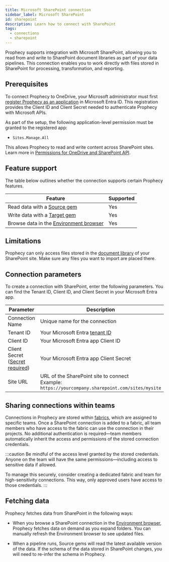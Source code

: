 ```yaml
---
title: Microsoft SharePoint connection
sidebar_label: Microsoft SharePoint
id: sharepoint
description: Learn how to connect with SharePoint
tags:
  - connections
  - sharepoint
---
```


Prophecy supports integration with Microsoft SharePoint, allowing you to read from and write to SharePoint document libraries as part of your data pipelines. This connection enables you to work directly with files stored in SharePoint for processing, transformation, and reporting.

## Prerequisites

To connect Prophecy to OneDrive, your Microsoft administrator must first [register Prophecy as an application](https://learn.microsoft.com/en-us/graph/auth/auth-concepts#register-the-application) in Microsoft Entra ID. This registration provides the Client ID and Client Secret needed to authenticate Prophecy with Microsoft APIs.

As part of the setup, the following application-level permission must be granted to the registered app:

- `Sites.Manage.All`

This allows Prophecy to read and write content across SharePoint sites. Learn more in [Permissions for OneDrive and SharePoint API](https://learn.microsoft.com/en-us/onedrive/developer/rest-api/concepts/permissions_reference?view=odsp-graph-online).

## Feature support

The table below outlines whether the connection supports certain Prophecy features.

| Feature                                                                    | Supported |
| -------------------------------------------------------------------------- | --------- |
| Read data with a [Source gem](/analysts/sharepoint-gem)                    | Yes       |
| Write data with a [Target gem](/analysts/sharepoint-gem)                   | Yes       |
| Browse data in the [Environment browser](/analysts/project-editor#sidebar) | Yes       |

## Limitations

Prophecy can only access files stored in the [document library](https://support.microsoft.com/en-us/office/what-is-a-document-library-3b5976dd-65cf-4c9e-bf5a-713c10ca2872) of your SharePoint site. Make sure any files you want to import are placed there.

## Connection parameters

To create a connection with SharePoint, enter the following parameters. You can find the Tenant ID, Client ID, and Client Secret in your Microsoft Entra app.

| Parameter                                                                 | Description                                                                                               |
| ------------------------------------------------------------------------- | --------------------------------------------------------------------------------------------------------- |
| Connection Name                                                           | Unique name for the connection                                                                            |
| Tenant ID                                                                 | Your Microsoft Entra [tenant ID](https://learn.microsoft.com/en-us/entra/fundamentals/how-to-find-tenant) |
| Client ID                                                                 | Your Microsoft Entra app Client ID                                                                        |
| Client Secret ([Secret required](docs/administration/secrets/secrets.md)) | Your Microsoft Entra app Client Secret                                                                    |
| Site URL                                                                  | URL of the SharePoint site to connect<br/>Example: `https://yourcompany.sharepoint.com/sites/mysite`      |

## Sharing connections within teams

Connections in Prophecy are stored within [fabrics](docs/administration/fabrics/prophecy-fabrics/prophecy-fabrics.md), which are assigned to specific teams. Once a SharePoint connection is added to a fabric, all team members who have access to the fabric can use the connection in their projects. No additional authentication is required—team members automatically inherit the access and permissions of the stored connection credentials.

:::caution
Be mindful of the access level granted by the stored credentials. Anyone on the team will have the same permissions—including access to sensitive data if allowed.

To manage this securely, consider creating a dedicated fabric and team for high-sensitivity connections. This way, only approved users have access to those credentials.
:::

## Fetching data

Prophecy fetches data from SharePoint in the following ways:

- When you browse a SharePoint connection in the [Environment browser](/analysts/pipelines), Prophecy fetches data on demand as you expand folders. You can manually refresh the Environment browser to see updated files.

- When a pipeline runs, Source gems will read the latest available version of the data. If the schema of the data stored in SharePoint changes, you will need to re-infer the schema in Prophecy.
